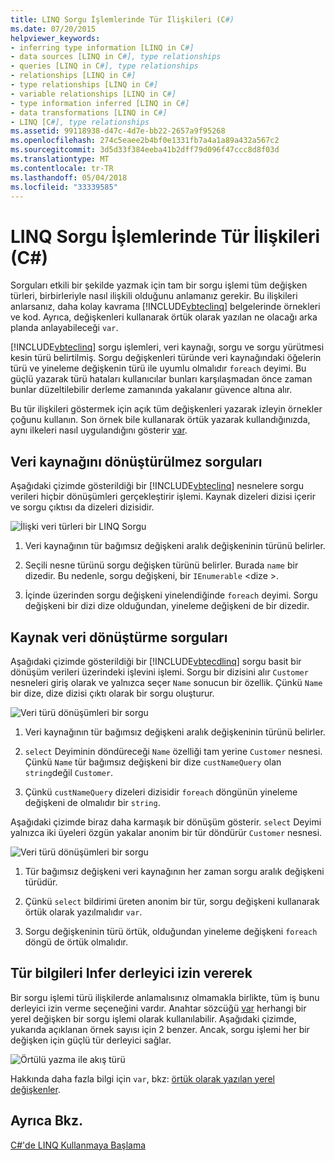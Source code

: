 ```yaml
---
title: LINQ Sorgu İşlemlerinde Tür İlişkileri (C#)
ms.date: 07/20/2015
helpviewer_keywords:
- inferring type information [LINQ in C#]
- data sources [LINQ in C#], type relationships
- queries [LINQ in C#], type relationships
- relationships [LINQ in C#]
- type relationships [LINQ in C#]
- variable relationships [LINQ in C#]
- type information inferred [LINQ in C#]
- data transformations [LINQ in C#]
- LINQ [C#], type relationships
ms.assetid: 99118938-d47c-4d7e-bb22-2657a9f95268
ms.openlocfilehash: 274c5eaee2b4bf0e1331fb7a4a1a89a432a567c2
ms.sourcegitcommit: 3d5d33f384eeba41b2dff79d096f47ccc8d8f03d
ms.translationtype: MT
ms.contentlocale: tr-TR
ms.lasthandoff: 05/04/2018
ms.locfileid: "33339585"
---
```

# <a name="type-relationships-in-linq-query-operations-c"></a>LINQ Sorgu İşlemlerinde Tür İlişkileri (C#)
Sorguları etkili bir şekilde yazmak için tam bir sorgu işlemi tüm değişken türleri, birbirleriyle nasıl ilişkili olduğunu anlamanız gerekir. Bu ilişkileri anlarsanız, daha kolay kavrama [!INCLUDE[vbteclinq](~/includes/vbteclinq-md.md)] belgelerinde örnekleri ve kod. Ayrıca, değişkenleri kullanarak örtük olarak yazılan ne olacağı arka planda anlayabileceği `var`.  
  
 [!INCLUDE[vbteclinq](~/includes/vbteclinq-md.md)] sorgu işlemleri, veri kaynağı, sorgu ve sorgu yürütmesi kesin türü belirtilmiş. Sorgu değişkenleri türünde veri kaynağındaki öğelerin türü ve yineleme değişkenin türü ile uyumlu olmalıdır `foreach` deyimi. Bu güçlü yazarak türü hataları kullanıcılar bunları karşılaşmadan önce zaman bunlar düzeltilebilir derleme zamanında yakalanır güvence altına alır.  
  
 Bu tür ilişkileri göstermek için açık tüm değişkenleri yazarak izleyin örnekler çoğunu kullanın. Son örnek bile kullanarak örtük yazarak kullandığınızda, aynı ilkeleri nasıl uygulandığını gösterir [var](../../../../csharp/language-reference/keywords/var.md).  
  
## <a name="queries-that-do-not-transform-the-source-data"></a>Veri kaynağını dönüştürülmez sorguları  
 Aşağıdaki çizimde gösterildiği bir [!INCLUDE[vbteclinq](~/includes/vbteclinq-md.md)] nesnelere sorgu verileri hiçbir dönüşümleri gerçekleştirir işlemi. Kaynak dizeleri dizisi içerir ve sorgu çıktısı da dizeleri dizisidir.  
  
 ![İlişki veri türleri bir LINQ Sorgu](../../../../csharp/programming-guide/concepts/linq/media/linq_flow1.png "LINQ_flow1")  
  
1.  Veri kaynağının tür bağımsız değişkeni aralık değişkeninin türünü belirler.  
  
2.  Seçili nesne türünü sorgu değişken türünü belirler. Burada `name` bir dizedir. Bu nedenle, sorgu değişkeni, bir `IEnumerable` \<dize >.  
  
3.  İçinde üzerinden sorgu değişkeni yinelendiğinde `foreach` deyimi. Sorgu değişkeni bir dizi dize olduğundan, yineleme değişkeni de bir dizedir.  
  
## <a name="queries-that-transform-the-source-data"></a>Kaynak veri dönüştürme sorguları  
 Aşağıdaki çizimde gösterildiği bir [!INCLUDE[vbtecdlinq](~/includes/vbtecdlinq-md.md)] sorgu basit bir dönüşüm verileri üzerindeki işlevini işlemi. Sorgu bir dizisini alır `Customer` nesneleri giriş olarak ve yalnızca seçer `Name` sonucun bir özellik. Çünkü `Name` bir dize, dize dizisi çıktı olarak bir sorgu oluşturur.  
  
 ![Veri türü dönüşümleri bir sorgu](../../../../csharp/programming-guide/concepts/linq/media/linq_flow2.png "LINQ_flow2")  
  
1.  Veri kaynağının tür bağımsız değişkeni aralık değişkeninin türünü belirler.  
  
2.  `select` Deyiminin döndüreceği `Name` özelliği tam yerine `Customer` nesnesi. Çünkü `Name` tür bağımsız değişkeni bir dize `custNameQuery` olan `string`değil `Customer`.  
  
3.  Çünkü `custNameQuery` dizeleri dizisidir `foreach` döngünün yineleme değişkeni de olmalıdır bir `string`.  
  
 Aşağıdaki çizimde biraz daha karmaşık bir dönüşüm gösterir. `select` Deyimi yalnızca iki üyeleri özgün yakalar anonim bir tür döndürür `Customer` nesnesi.  
  
 ![Veri türü dönüşümleri bir sorgu](../../../../csharp/programming-guide/concepts/linq/media/linq_flow3.png "LINQ_flow3")  
  
1.  Tür bağımsız değişkeni veri kaynağının her zaman sorgu aralık değişkeni türüdür.  
  
2.  Çünkü `select` bildirimi üreten anonim bir tür, sorgu değişkeni kullanarak örtük olarak yazılmalıdır `var`.  
  
3.  Sorgu değişkeninin türü örtük, olduğundan yineleme değişkeni `foreach` döngü de örtük olmalıdır.  
  
## <a name="letting-the-compiler-infer-type-information"></a>Tür bilgileri Infer derleyici izin vererek  
 Bir sorgu işlemi türü ilişkilerde anlamalısınız olmamakla birlikte, tüm iş bunu derleyici izin verme seçeneğini vardır. Anahtar sözcüğü [var](../../../../csharp/language-reference/keywords/var.md) herhangi bir yerel değişken bir sorgu işlemi olarak kullanılabilir. Aşağıdaki çizimde, yukarıda açıklanan örnek sayısı için 2 benzer. Ancak, sorgu işlemi her bir değişken için güçlü tür derleyici sağlar.  
  
 ![Örtülü yazma ile akış türü](../../../../csharp/programming-guide/concepts/linq/media/linq_flow4.png "LINQ_flow4")  
  
 Hakkında daha fazla bilgi için `var`, bkz: [örtük olarak yazılan yerel değişkenler](../../../../csharp/programming-guide/classes-and-structs/implicitly-typed-local-variables.md).  
  
## <a name="see-also"></a>Ayrıca Bkz.  
 [C#'de LINQ Kullanmaya Başlama](../../../../csharp/programming-guide/concepts/linq/getting-started-with-linq.md)
